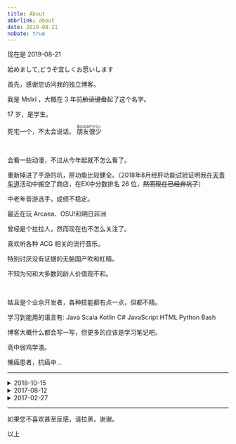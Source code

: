 ```yaml
---
title: About
abbrlink: about
date: 2019-08-21
noDate: true
---
```

现在是 2019-08-21

始めまして,どうぞ宜しくお愿いします

首先，感谢您访问我的独立博客。

我是 Mslxl ，大概在 3 年前~~脸滚键盘~~起了这个名字。

17 岁，是学生。

死宅一个，不太会说话。
<ruby>
朋友很少
<rt>僕は友達が少ない </rt>
</ruby>

<br/>

会看一些动漫，不过从今年起就不怎么看了。

重新掉进了手游的坑，肝功能比较健全。（2018年8月经肝功能试验证明我在[天青车道](https://game.bilibili.com/blhx/)活动中搬空了商店，在EX中分数排名 26 位，~~然而现在已经弃坑了~~）

中老年音游选手，成绩不稳定。

最近在玩 Arcaea、OSU!和明日非洲

曾经是个拉拉人，然而现在也不怎么关注了。

喜欢听各种 ACG 相关的流行音乐。

特别讨厌没有证据的无脑国产吹和杠精。

不知为何和大多数同龄人价值观不和。

<br/>


姑且是个业余开发者，各种技能都有点一点，但都不精。

学习到能用的语言有: Java Scala Kotlin C# JavaScript HTML Python Bash 

博客大概什么都会写一写，但更多的应该是学习笔记吧。

高中弱鸡学渣。

懒癌患者，抗癌中...

<hr/>

<details>
<summary>2018-10-15</summary>

您现在所看到的，是 2018 年 10 月 15 日的我。

男的，高中生。

会看一些动画，日常、战争、少女之类的东西，比较反感基腐以及剑三之类的东西。

大概算是半个军盲？

喜欢听各种 ACG 相关的流行音乐。

姑且算个业余开发者。

什么都不会，被各种人吊打。

话很少，喜欢隔着屏幕看别人交流，冒泡是不可能的。

日语慢速学习ing。

如果我的文章能帮到你，那是我极大的荣幸。

</details>

<details>
<summary>2017-08-12</summary>

您现在所看到的，是 2017 年 8 月 12 日的我。

男的，初中生。

会看一些动画，日常、百合、战争、少女和泪目向之类的东西，比较反感基腐、古风以及剑三之类的东西。

大概算是半个军盲？

已经退出了手游的大坑，玩不到五分钟就会卸载删除的人。

喜欢听各种 ACG 相关的流行音乐。

一个辣鸡业余开发者，Kotlin 粉。

</details>


<details>
<summary>2017-02-27</summary>


## 关于网站
这就是某人闲来没事建的网站，可能会偶尔写点

## 自我介绍

个人的话只是一个初中生,因为中考的原因可能不常写。

写的一手垃圾 JavaScript、Kotlin、Java、C#、C艹

就是不会数据库语言

音美死早

总之就是一个沉迷学习~~军国主义黄赌毒~~、~~国产寨游~~、~~必蓝航线~~而没时间写内容却爱好编程的一个学生的博客

~~可能会偶尔发发牢骚或者学习有关的试题~~

![我好菜啊.jpg](assets/img/expression-pack/我好菜啊.jpg)

</details>
<hr/>

如果您不喜欢甚至反感，请拉黑，谢谢。

以上